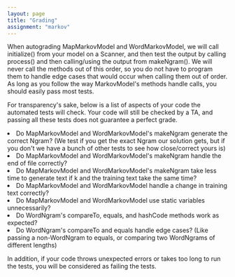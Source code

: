 ```yaml
---
layout: page
title: "Grading"
assignment: "markov"
---
```


When autograding MapMarkovModel and WordMarkovModel, we will call initialize() from your model on a Scanner, and then test the output by calling process() and then calling/using the output from makeNgram(). We will never call the methods out of this order, so you do not have to program them to handle edge cases that would occur when calling them out of order. As long as you follow the way MarkovModel's methods handle calls, you should easily pass most tests.

For transparency's sake, below is a list of aspects of your code the automated tests will check. Your code will still be checked by a TA, and passing all these tests does not guarantee a perfect grade. 

<li>Do MapMarkovModel and WordMarkovModel's makeNgram generate the correct Ngram? (We test if you get the exact Ngram our solution gets, but if you don't we have a bunch of other tests to see how close/correct yours is)</li>
<li>Do MapMarkovModel and WordMarkovModel's makeNgram handle the end of file correctly? </li>
<li>Do MapMarkovModel and WordMarkovModel's makeNgram take less time to generate text if k and the training text take the same time? </li>
<li>Do MapMarkovModel and WordMarkovModel handle a change in training text correctly?</li>
<li>Do MapMarkovModel and WordMarkovModel use static variables unnecessarily?</li>
<li>Do WordNgram's compareTo, equals, and hashCode methods work as expected?</li>
<li>Do WordNgram's compareTo and equals handle edge cases? (Like passing a non-WordNgram to equals, or comparing two WordNgrams of different lengths)</li>

In addition, if your code throws unexpected errors or takes too long to run the tests, you will be considered as failing the tests.